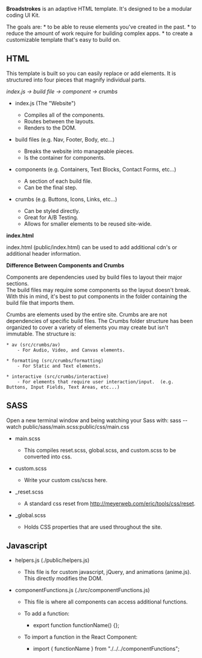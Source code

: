 **Broadstrokes** is an adaptive HTML template.  It's designed to be a modular coding
UI Kit.

The goals are:
    * to be able to reuse elements you've created in the past.
    * to reduce the amount of work require for building complex apps.
    * to create a customizable template that's easy to build on.


## HTML

This template is built so you can easily replace or add elements.  It is structured 
into four pieces that magnify individual parts.  


*index.js -> build file -> component -> crumbs*


* index.js (The "Website")
    - Compiles all of the components.
    - Routes between the layouts.
    - Renders to the DOM.

* build files (e.g. Nav, Footer, Body, etc...)
    - Breaks the website into manageable pieces.
    - Is the container for components.

* components (e.g. Containers, Text Blocks, Contact Forms, etc...)
    - A section of each build file.
    - Can be the final step.

* crumbs (e.g. Buttons, Icons, Links, etc...)
    - Can be styled directly.
    - Great for A/B Testing.
    - Allows for smaller elements to be reused site-wide.


**index.html**

index.html (public/index.html) can be used to add additional cdn's or additional
header information.


**Difference Between Components and Crumbs**

Components are dependencies used by build files to layout their major sections.  
The build files may require some components so the layout doesn't break.  With this
in mind, it's best to put components in the folder containing the build file that
imports them.  

Crumbs are elements used by the entire site.  Crumbs are are not dependencies of specific
build files.  The Crumbs folder structure has been organized to cover a variety of 
elements you may create but isn't immutable.  The structure is:

    * av (src/crumbs/av)
        - For Audio, Video, and Canvas elements.

    * formatting (src/crumbs/formatting)
        - For Static and Text elements.

    * interactive (src/crumbs/interactive)
        - For elements that require user interaction/input.  (e.g. Buttons, Input Fields, Text Areas, etc...)





## SASS

Open a new terminal window and being watching your Sass with:
      sass --watch public/sass/main.scss:public/css/main.css

* main.scss
  - This compiles reset.scss, global.scss, and custom.scss to be converted into css.

* custom.scss
  - Write your custom css/scss here.

* _reset.scss
  - A standard css reset from http://meyerweb.com/eric/tools/css/reset.

* _global.scss
  - Holds CSS properties that are used throughout the site.





## Javascript

* helpers.js (./public/helpers.js)
    - This file is for custom javascript, jQuery, and animations (anime.js).  This
      directly modifies the DOM.

* componentFunctions.js (./src/componentFunctions.js)
    - This file is where all components can access additional functions. 

    - To add a function:
        *  export function functionName() {};

    - To import a function in the React Component:
        *  import { functionName } from "./../../componentFunctions";
